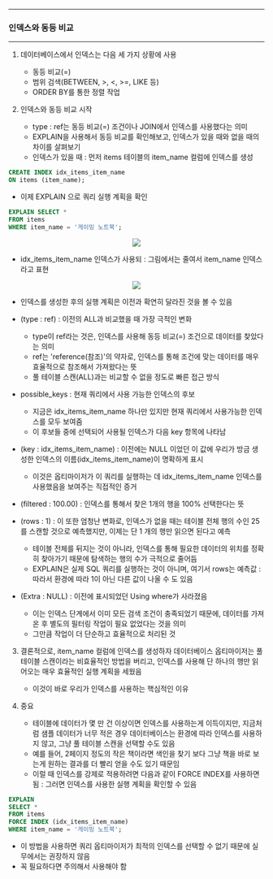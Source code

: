 -----
### 인덱스와 동등 비교
-----
1. 데이터베이스에서 인덱스는 다음 세 가지 상황에 사용
   - 동등 비교(=)
   - 범위 검색(BETWEEN, >, <, >=, LIKE 등)
   - ORDER BY를 통한 정렬 작업

2. 인덱스와 동등 비교 시작
   - type : ref는 동등 비교(=) 조건이나 JOIN에서 인덱스를 사용했다는 의미
   - EXPLAIN을 사용해서 동등 비교를 확인해보고, 인덱스가 있을 때와 없을 때의 차이를 살펴보기
   - 인덱스가 있을 때 : 먼저 items 테이블의 item_name 컬럼에 인덱스를 생성
```sql
CREATE INDEX idx_items_item_name
ON items (item_name);
```  
   - 이제 EXPLAIN 으로 쿼리 실행 계획을 확인
```sql
EXPLAIN SELECT *
FROM items
WHERE item_name = '게이밍 노트북';
```
<div align="center">
<img src="https://github.com/user-attachments/assets/c7f2d6c9-5f60-457e-b204-beb86c6d3848">
</div>

  - idx_items_item_name 인덱스가 사용되 : 그림에서는 줄여서 item_name 인덱스라고 표현
<div align="center">
<img src="https://github.com/user-attachments/assets/0e8386c3-578d-43bc-bb3e-c2b1ff9c2ad4">
</div>

   - 인덱스를 생성한 후의 실행 계획은 이전과 확연히 달라진 것을 볼 수 있음
   - (type : ref) : 이전의 ALL과 비교했을 때 가장 극적인 변화
     + type이 ref라는 것은, 인덱스를 사용해 동등 비교(=) 조건으로 데이터를 찾았다는 의미
     + ref는 'reference(참조)'의 약자로, 인덱스를 통해 조건에 맞는 데이터를 매우 효율적으로 참조해서 가져왔다는 뜻
     + 풀 테이블 스캔(ALL)과는 비교할 수 없을 정도로 빠른 접근 방식

   - possible_keys : 현재 쿼리에서 사용 가능한 인덱스의 후보
     + 지금은 idx_items_item_name 하나만 있지만 현재 쿼리에서 사용가능한 인덱스를 모두 보여줌
     + 이 후보들 중에 선택되어 사용될 인덱스가 다음 key 항목에 나타남

   - (key : idx_items_item_name) : 이전에는 NULL 이었던 이 값에 우리가 방금 생성한 인덱스의 이름(idx_items_item_name)이 명확하게 표시
     + 이것은 옵티마이저가 이 쿼리를 실행하는 데 idx_items_item_name 인덱스를 사용했음을 보여주는 직접적인 증거
  
   - (filtered : 100.00) : 인덱스를 통해서 찾은 1개의 행을 100% 선택한다는 뜻
   - (rows : 1) : 이 또한 엄청난 변화로, 인덱스가 없을 때는 테이블 전체 행의 수인 25를 스캔할 것으로 예측했지만, 이제는 단 1 개의 행만 읽으면 된다고 예측
     + 테이블 전체를 뒤지는 것이 아니라, 인덱스를 통해 필요한 데이터의 위치를 정확히 찾아가기 때문에 탐색하는 행의 수가 극적으로 줄어듬
     + EXPLAIN은 실제 SQL 쿼리를 실행하는 것이 아니며, 여기서 rows는 예측값 : 따라서 환경에 따라 1이 아닌 다른 값이 나올 수 도 있음

   - (Extra : NULL) : 이전에 표시되었던 Using where가 사라졌음
     + 이는 인덱스 단계에서 이미 모든 검색 조건이 충족되었기 때문에, 데이터를 가져온 후 별도의 필터링 작업이 필요 없었다는 것을 의미
     + 그만큼 작업이 더 단순하고 효율적으로 처리된 것

3. 결론적으로, item_name 컬럼에 인덱스를 생성하자 데이터베이스 옵티마이저는 풀 테이블 스캔이라는 비효율적인 방법을 버리고, 인덱스를 사용해 단 하나의 행만 읽어오는 매우 효율적인 실행 계획을 세웠음
   - 이것이 바로 우리가 인덱스를 사용하는 핵심적인 이유

4. 중요
   - 테이블에 데이터가 몇 만 건 이상이면 인덱스를 사용하는게 이득이지만, 지금처럼 샘플 데이터가 너무 적은 경우 데이터베이스는 환경에 따라 인덱스를 사용하지 않고, 그냥 풀 테이블 스캔을 선택할 수도 있음
   - 예를 들어, 2페이지 정도의 작은 책이라면 색인을 찾기 보다 그냥 책을 바로 보는게 원하는 결과를 더 빨리 얻을 수도 있기 때문임
   - 이럴 때 인덱스를 강제로 적용하려면 다음과 같이 FORCE INDEX를 사용하면 됨 : 그러면 인덱스를 사용한 실행 계획을 확인할 수 있음
```sql
EXPLAIN
SELECT *
FROM items
FORCE INDEX (idx_items_item_name)
WHERE item_name = '게이밍 노트북';
```
   - 이 방법을 사용하면 쿼리 옵티마이저가 최적의 인덱스를 선택할 수 없기 때문에 실무에서는 권장하지 않음
   - 꼭 필요하다면 주의해서 사용해야 함
